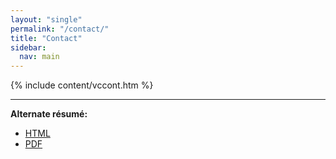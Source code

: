 ```yaml
---
layout: "single"
permalink: "/contact/"
title: "Contact"
sidebar:
  nav: main
---
```

{% include content/vccont.htm %}

---

**Alternate résumé:**
- [HTML](/content/vcres.htm)
- [PDF](/content/vcbio.pdf)
